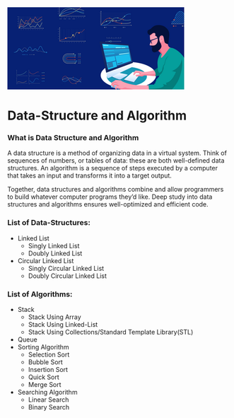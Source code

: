<img src="https://github.com/Kumar-laxmi/DSA-Practice/blob/main/Images/DSA.png" />
 
# Data-Structure and Algorithm
### What is Data Structure and Algorithm
A data structure is a method of organizing data in a virtual system. Think of sequences of numbers, or tables of data: these are both well-defined data structures. An algorithm is a sequence of steps executed by a computer that takes an input and transforms it into a target output.

Together, data structures and algorithms combine and allow programmers to build whatever computer programs they’d like. Deep study into data structures and algorithms ensures well-optimized and efficient code.

### List of Data-Structures:
- Linked List
  - Singly Linked List
  - Doubly Linked List
- Circular Linked List
  - Singly Circular Linked List
  - Doubly Circular Linked List

### List of Algorithms:
- Stack
  - Stack Using Array
  - Stack Using Linked-List
  - Stack Using Collections/Standard Template Library(STL)
- Queue
- Sorting Algorithm
  - Selection Sort
  - Bubble Sort
  - Insertion Sort
  - Quick Sort
  - Merge Sort
- Searching Algorithm
  - Linear Search
  - Binary Search
